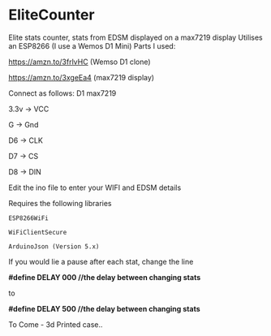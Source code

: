 # EliteCounter
Elite stats counter, stats from EDSM displayed on a max7219 display
Utilises an ESP8266 (I use a Wemos D1 Mini)
Parts I used:

https://amzn.to/3frlvHC (Wemso D1 clone)

https://amzn.to/3xgeEa4 (max7219 display)


Connect as follows:
  D1      max7219
  
  3.3v  -> VCC
  
  G     -> Gnd
  
  D6    -> CLK
  
  D7    -> CS
  
  D8    -> DIN
  
  
  Edit the ino file to enter your WIFI and EDSM details
  
  Requires the following libraries
  
    ESP8266WiFi
    
    WiFiClientSecure
    
    ArduinoJson (Version 5.x)
    
  If you would lie a pause after each stat, change the line 
  
  **#define DELAY 000 //the delay between changing stats** 
  
  to 
  
  **#define DELAY 500 //the delay between changing stats**
  
  To Come - 3d Printed case..
